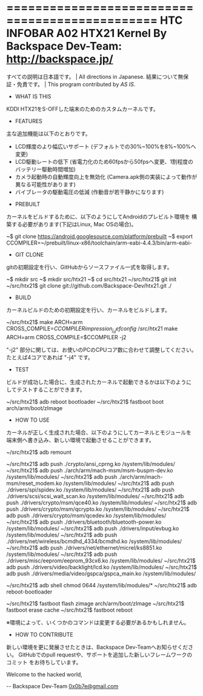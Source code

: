===============================================
HTC INFOBAR A02 HTX21 Kernel
    By Backspace Dev-Team: http://backspace.jp/
===============================================

すべての説明は日本語です。 | All directions in Japanese.
結果について無保証・免責です。 | This program contributed by *AS IS*.


* WHAT IS THIS

KDDI HTX21をS-OFFした端末のためのカスタムカーネルです。


* FEATURES

主な追加機能は以下のとおりです。

- LCD輝度のより幅広いサポート
  (デフォルトでの30%~100%を8%~100%へ変更)
- LCD駆動レートの低下
  (省電力化のため60fpsから50fpsへ変更、1割程度のバッテリー駆動時間増加)
- カメラ起動時の自動輝度向上を無効化
  (Camera.apk側の実装によって動作が異なる可能性があります)
- バイブレータの駆動電圧の低減
  (作動音が若干静かになります)


* PREBUILT

カーネルをビルドするために、以下のようにしてAndroidのプレビルト環境を
構築する必要があります(下記はLinux, Mac OSの場合)。

~$ git clone https://android.googlesource.com/platform/prebuilt
~$ export CCOMPILER=~/prebuilt/linux-x86/toolchain/arm-eabi-4.4.3/bin/arm-eabi-


* GIT CLONE

gitの初期設定を行い、GitHubからソースファイル一式を取得します。

~$ mkdir src
~$ mkdir src/htx21
~$ cd src/htx21
~/src/htx21$ git init
~/src/htx21$ git clone git://github.com/Backspace-Dev/htx21.git ./


* BUILD

カーネルビルドのための初期設定を行い、カーネルをビルドします。

~/src/htx21$ make ARCH=arm CROSS_COMPILE=$CCOMPILER  impression_j_defconfig
~/src/htx21$ make ARCH=arm CROSS_COMPILE=$CCOMPILER -j2


"-j2" 部分に関しては、お使いのPCのCPUコア数に合わせて調整してください。
たとえば4コアであれば "-j4" です。


* TEST

ビルドが成功した場合に、生成されたカーネルで起動できるかは以下のように
してテストすることができます。

~/src/htx21$ adb reboot bootloader
~/src/htx21$ fastboot boot arch/arm/boot/zImage


* HOW TO USE

カーネルが正しく生成された場合、以下のようにしてカーネルとモジュールを
端末側へ書き込み、新しい環境で起動させることができます。

~/src/htx21$ adb remount

~/src/htx21$ adb push ./crypto/ansi_cprng.ko /system/lib/modules/
~/src/htx21$ adb push ./arch/arm/mach-msm/msm-buspm-dev.ko /system/lib/modules/
~/src/htx21$ adb push ./arch/arm/mach-msm/reset_modem.ko /system/lib/modules/
~/src/htx21$ adb push ./drivers/spi/spidev.ko /system/lib/modules/
~/src/htx21$ adb push ./drivers/scsi/scsi_wait_scan.ko /system/lib/modules/
~/src/htx21$ adb push ./drivers/crypto/msm/qce40.ko /system/lib/modules/
~/src/htx21$ adb push ./drivers/crypto/msm/qcrypto.ko /system/lib/modules/
~/src/htx21$ adb push ./drivers/crypto/msm/qcedev.ko /system/lib/modules/
~/src/htx21$ adb push ./drivers/bluetooth/bluetooth-power.ko /system/lib/modules/
~/src/htx21$ adb push ./drivers/input/evbug.ko /system/lib/modules/
~/src/htx21$ adb push ./drivers/net/wireless/bcmdhd_4334/bcmdhd.ko /system/lib/modules/
~/src/htx21$ adb push ./drivers/net/ethernet/micrel/ks8851.ko /system/lib/modules/
~/src/htx21$ adb push ./drivers/misc/eeprom/eeprom_93cx6.ko /system/lib/modules/
~/src/htx21$ adb push ./drivers/video/backlight/lcd.ko /system/lib/modules/
~/src/htx21$ adb push ./drivers/media/video/gspca/gspca_main.ko /system/lib/modules/

~/src/htx21$ adb shell chmod 0644 /system/lib/modules/*
~/src/htx21$ adb reboot-bootloader

~/src/htx21$ fastboot flash zimage arch/arm/boot/zImage
~/src/htx21$ fastboot erase cache
~/src/htx21$ fastboot reboot

※環境によって、いくつかのコマンドは変更する必要があるかもしれません。


* HOW TO CONTRIBUTE

新しい環境を更に発展させたときは、Backspace Dev-Teamへお知らせください。
GitHubでのpull requestや、サポートを追加した新しいフレームワークのコミット
をお待ちしています。

Welcome to the hacked world,

--
Backspace Dev-Team <0x0b7e@gmail.com>
